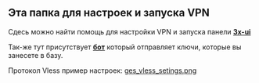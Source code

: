 ## Эта папка для настроек и запуска VPN

Сдесь можно найти помощь для настройки VPN и запуска панели **[3x-ui](https://github.com/Dosash/Dosash/blob/389b7ea9d982dc387a74f7f1b3a60c813029fbe1/Notion/VPN/VPN.md)**

Так-же тут присутствует **[бот](https://github.com/Dosash/Dosash/blob/389b7ea9d982dc387a74f7f1b3a60c813029fbe1/Notion/VPN/Bot_telegam_token_send)** который отправляет ключи, которые вы занесете в базу.

Протокол Vless пример настроек: [ges_vless_setings.png](https://github.com/Dosash/Dosash/blob/b1b46b08dddb178114d74ea1aac7b057e829bf38/Notion/VPN/pages_vless_setings.png)